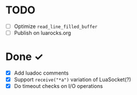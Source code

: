 TODO
===========
- [ ] Optimize `read_line_filled_buffer`
- [ ] Publish on luarocks.org

Done ✓
===========
- [x] Add luadoc comments
- [x] Support `receive("*a")` variation of LuaSocket(?)
- [x] Do timeout checks on I/O operations

